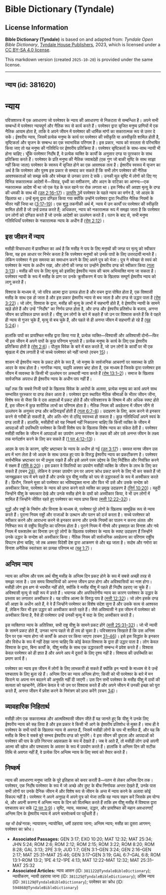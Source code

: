 # Bible Dictionary (Tyndale)

## License Information

**Bible Dictionary (Tyndale)** is based on and adapted from: _Tyndale Open Bible Dictionary_, [Tyndale House Publishers](https://tyndaleopenresources.com/), 2023, which is licensed under a [CC BY-SA 4.0 license](https://creativecommons.org/licenses/by-sa/4.0/legalcode.en).

This markdown version (created `2025-10-20`) is provided under the same license.



--------------------------------

## न्याय (id: 381620)

न्याय
=====

पवित्रशास्त्र में एक अवधारणा जो परमेश्वर के न्याय की अवधारणा से निकटता से सम्बन्धित है। अपने सभी सम्बन्धों में परमेश्वर न्यायपूर्ण और नैतिक रूप से कार्य करते हैं। परमेश्वर द्वारा सृजित मनुष्य प्राणियों में एक नैतिक आयाम होता है, ताकि वे अपने जीवन में परमेश्वर की धार्मिक मांगों का सकारात्मक रूप से उत्तर दे सकें। ईश्वरीय न्याय, जिसमें प्रत्येक मनुष्य के कार्य पर परमेश्वर की स्वीकृति या अस्वीकृति शामिल होती है, सृष्टिकर्ता और सृजन के सम्बन्ध का एक स्वाभाविक परिणाम है। इस प्रकार, न्याय को सरलता से परिभाषित किया जाए तो यह मनुष्य की गतिविधि पर ईश्वरीय प्रतिक्रिया है। परमेश्वर सृष्टिकर्ता के साथ\-साथ न्यायी भी होना चाहिए। चूँकि परमेश्वर निर्दोष हैं, वे प्रत्येक व्यक्ति के कार्यों के अनुसार दण्ड या पुरस्कार के साथ प्रतिक्रिया करते हैं। परमेश्वर के प्रति मनुष्य की नैतिक जवाबदेही (एक गुण जो बाकी सृष्टि के साथ साझा नहीं किया जाता) परमेश्वर के स्वरूप में सृजित होने का एक आवश्यक तत्व है। ईश्वरीय स्वरूप में सृजन का अर्थ है कि परमेश्वर और पुरुष इस प्रकार से सम्वाद कर सकते हैं कि सभी लोग परमेश्वर की नैतिक आवश्यकताओं को समझ सकें और स्वेच्छा से उनका उत्तर दे सकें। उनकी मूल सृष्टि में लोगों को दिए गए विभिन्न सकारात्मक आदेशों में—विवाह, पृथ्वी का वशीकरण, और अदन के वाटिका का आनन्द—एक नकारात्मक आदेश भी था जो एक पेड़ के फल खाने पर रोक लगाता था। इस निषेध की अवज्ञा मृत्यु के दण्ड की धमकी के साथ थी ([उत 2:16–17](https://ref.ly/Gen2:16-Gen2:17))। [उत्पत्ति 3](https://ref.ly/Gen3:1-Gen3:24)में परमेश्वर के पहले न्याय का वर्णन है, जो आदम के खिलाफ था। उन्हें मृत्यु द्वारा दण्डित किया गया क्योंकि उन्होंने परमेश्वर द्वारा निर्धारित नैतिक नियमों के भीतर नहीं जिया था ([3:17–19](https://ref.ly/Gen3:17-Gen3:19))। एक शुद्ध तकनीकी अर्थ में, न्याय में उन कार्यों पर परमेश्वर की स्वीकृति शामिल होती है जो उन्हें प्रसन्न करते हैं; अधिकतर, न्याय को नकारात्मक रूप में समझा जाता है कि परमेश्वर उन लोगों को दण्डित करते हैं जो उनके आदेशों का उल्लंघन करते हैं। पतन के बाद से, सभी मनुष्य गतिविधियाँ परमेश्वर के नकारात्मक न्याय के अधीन हैं ([रोम 2:12](https://ref.ly/Rom2:12))।

इस जीवन में न्याय
-----------------

मसीही विचारधारा में प्रायश्चित का अर्थ है कि मसीह ने पाप के लिए मनुष्यों की जगह पर मृत्यु को स्वीकार किया, यह इस आधार पर निर्भर करता है कि परमेश्वर मनुष्यों को उनके पापों के लिए उत्तरदायी मानते हैं। लेकिन परमेश्वर ने इस समस्या का समाधान करने के लिए अपने पुत्र को भेजा। पुत्र ने स्वेच्छा से स्वयं को परमेश्वर के न्याय के अधीन रखा, और लोगों की जगह पर उन्होंने ईश्वरीय दण्ड को स्वीकार किया ([गला 3:13](https://ref.ly/Gal3:13))। मसीह की पाप के लिए मृत्यु को इसलिए ईश्वरीय न्याय की चरम अभिव्यक्ति माना जा सकता है। परमेश्वर न्यायी के रूप में मसीह के प्राण पर उनके क्रूसीकरण में पाप के खिलाफ सम्पूर्ण ईश्वरीय न्याय को लागू करते हैं।

विश्वास के माध्यम से, जो पवित्र आत्मा द्वारा उत्पन्न होता है और वचन द्वारा पोषित होता है, एक विश्वासी मसीह के साथ एक हो जाता है और इस प्रकार ईश्वरीय न्याय से बच जाता है और दण्ड से उद्धार पाता है ([रोम 3:22](https://ref.ly/Rom3:22))। जो लोग, विश्वास के द्वारा, मसीह की मृत्यु के लाभों में सहभागी होते हैं, वे ईश्वरीय न्यायी के सामने खड़े होते हैं और उन्हें "निर्दोष" का निर्णय प्राप्त होता है, और दण्ड और ईश्वरीय प्रतिशोध के बजाय, अनन्त जीवन का प्रतिफल प्राप्त करते हैं। यीशु उन लोगों के बारे में कहते हैं जो उन पर विश्वास करते हैं कि वे पहले ही न्याय से गुजर चुके हैं, मृत्यु से बच चुके हैं, और पहले से ही अनन्त जीवन में सहभागी हो रहे हैं ([यूह 5:24](https://ref.ly/John5:24))।

हालांकि पापों का प्रायश्चित मसीह द्वारा किया गया है, प्रत्येक व्यक्ति—विश्वासी और अविश्वासी दोनों—फिर भी इस जीवन में अपने पापों के कुछ परिणाम भुगतते हैं। प्रत्येक मनुष्य के कार्य के लिए एक ईश्वरीय प्रतिक्रिया होती है ([रोम 2:6](https://ref.ly/Rom2:6))। पौलुस विवेक के बारे में बात करते हैं, जो उन लोगों के कार्यों पर भी एक श्रृंखला में दोष लगाती है जो सच्चे परमेश्वर को नहीं जानते (वचन [15](https://ref.ly/Rom2:15))।

शासन भी ईश्वरीय न्याय के प्रकट होने के रूप हैं, जो मनुष्य के सार्वजनिक आचरणों पर व्यवस्था के प्रति आदर के साथ होता है। नागरिक न्याय, यद्यपि अक्सर भ्रष्ट होता है, एक माध्यम है जिसके द्वारा परमेश्वर इस जीवन में व्यवस्था के किसी भी उल्लंघन पर अस्थायी न्याय करते हैं ([रोम 13:1–2](https://ref.ly/Rom13:1-Rom13:2))। समाज के खिलाफ सार्वजनिक अपराध ही ईश्वरीय न्याय के अधीन पाप नहीं हैं।

यहाँ तक कि सबसे निजी पापों के खिलाफ विवेक के आरोपों के अलावा, प्रत्येक मनुष्य का कार्य अपने साथ सम्भावित पुरस्कार या दण्ड लेकर आता है। परमेश्वर द्वारा स्थापित नैतिक सीमाओं के भीतर जीवन जीना, विशेष रूप से जैसा कि वे दस आज्ञाओं में प्रकट होते हैं और पवित्रशास्त्र के विश्राम में और अधिक स्पष्ट होते हैं, इस जीवन में कुछ शारीरिक लाभों का परिणाम होता है। नैतिक नियम की अवहेलना में जीवन जीने से उल्लंघन के अनुरूप दण्ड और कठिनाइयाँ होती हैं ([गला 6:7–8](https://ref.ly/Gal6:7-Gal6:8))। उदाहरण के लिए, काम करने से इनकार करने से गरीबी हो सकती है, और अति\-भोग से दरिद्र स्वास्थ्य हो सकता है। कुछ गतिविधियाँ अपने स्वयं के दण्ड लाती हैं। हालांकि, मसीहीयों को यह निष्कर्ष नहीं निकालना चाहिए कि किसी व्यक्ति के जीवन में आपदाओं की उपस्थिति परमेश्वर के किसी विशेष पाप के खिलाफ विशेष न्याय का संकेत देती है। परमेश्वर मसीही व्यक्ति के जीवन में आपदाओं का उपयोग अनन्त जीवन के लक्ष्य की ओर उसे अनन्त जीवन के लक्ष्य तक मार्गदर्शन करने के लिए कर सकते हैं ([1 पत 4:12–13](https://ref.ly/1Pet4:12-1Pet4:13))।

आदम के पाप के कारण, सृष्टि भ्रष्टाचार के न्याय के अधीन हो गई ([उत 3:17](https://ref.ly/Gen3:17))। समस्त मानव जीवन उस क्षय में भाग लेता है जो आदम के साथ उत्पन्न हुए पाप के विरुद्ध ईश्वरीय न्याय का प्रकटीकरण है। परमेश्वर सार्वभौमिक भ्रष्टाचार पर भी प्रभुत्व रखते हैं और इसे अपने परम उद्देश्य के लिए निर्देशित और नियंत्रित करने में सक्षम हैं ([रोमि 8:20](https://ref.ly/Rom8:20))। इस प्रकार वे विपत्तियों का उपयोग मसीही व्यक्ति के जीवन के लाभ के लिए कर सकते हैं (वचन [28](https://ref.ly/Rom8:28)), लेकिन वे उनका उपयोग उन पर अपना क्रोध प्रकट करने के लिए भी कर सकते हैं जो जानबूझकर पाप में बने रहते हैं और उनके पुत्र यीशु मसीह को पाप से उद्धारकर्ता के रूप में अस्वीकार करते हैं। फ़िरौन, जिसने मूसा को परमेश्वर का भविष्यद्वक्ता माना और फिर भी उसे और उसके सन्देश को अस्वीकार किया, परमेश्वर के न्याय को प्राप्त करने वाले व्यक्ति का प्रमुख उदाहरण है ([निर्ग 10:20](https://ref.ly/Exod10:20))। यहूदी जिन्होंने यीशु के चमत्कार देखे और उनके मसीह होने के दावों को अस्वीकार किया, वे भी उन लोगों में शामिल हैं जिन्होंने जीवित रहते हुए परमेश्वर का न्याय प्राप्त किया ([मत्ती 12:22–32](https://ref.ly/Matt12:22-Matt12:32))।

युद्धों और राष्ट्रों के निर्माण और विनाश के माध्यम से, परमेश्वर पूरे लोगों के खिलाफ सामूहिक रूप से न्याय करते हैं। पुराना नियम राष्ट्रों और राजाओं के उत्थान और पतन को दर्ज करता है। सच्चे परमेश्वर को स्वीकार करने और आराधना करने से इनकार करना और उनके नियमों का पालन न करना अंततः और निश्चित रूप से राष्ट्रीय विलुप्ति का परिणाम होता है। पुराने नियम में नीनवे और इस्राएल का विनाश और नये नियम में यरूशलेम का विनाश उन पूरे लोगों के खिलाफ परमेश्वर के न्याय के स्पष्ट उदाहरण हैं जिन्होंने उनके उद्धार के सन्देश को अस्वीकार किया। नैतिक नियम की सार्वजनिक अवहेलना का परिणाम राष्ट्रीय विघटन होना चाहिए, जो तब अक्सर विदेशी देश द्वारा आक्रमण से और बढ़ जाता है। सदोम और गमोरा का विनाश अनैतिक स्वतंत्रता का प्रत्यक्ष परिणाम था ([यहू 1:7](https://ref.ly/Jude1:7))।

अन्तिम न्याय
------------

न्याय का अन्तिम और परम अर्थ यीशु मसीह के अन्तिम दिन प्रकट होने के रूप में सबसे अच्छी तरह से समझा जाता है। उस समय विश्वासियों को अनन्त जीवन प्राप्त होगा और अविश्वासियों का नाश होगा। मसीही लोग इस क्षण से भयभीत नहीं होते, क्योंकि वे मसीह यीशु में पहले ही निर्दोष ठहराए जा चुके हैं। अविश्वासी मृत्यु से सही रूप में डरते हैं। भयानक और अपरिवर्तनीय न्याय का कारण परमेश्वर के उद्धार के प्रस्ताव का लगातार अस्वीकार है। यह पवित्र आत्मा के विरुद्ध पाप है ([मत्ती 12:32](https://ref.ly/Matt12:32))। जो लोग इसके दण्ड की आज्ञा के अधीन आते हैं, वे वे हैं जिन्होंने परमेश्वर का विशेष संदेश सुना है और उसके सत्य से आश्वस्त हैं, लेकिन फिर भी इस उद्धार को अस्वीकार करते रहते हैं। जैसे अविश्वासी ने इस जीवन में परमेश्वर को अस्वीकार किया है, वैसे ही परमेश्वर उन्हें उनकी मृत्यु में सदा के लिए अस्वीकार करते हैं।

इस व्यक्तिगत न्याय के अतिरिक्त, सभी राष्ट्र यीशु के सामने प्रकट होंगे ([मत्ती 25:31–32](https://ref.ly/Matt25:31-Matt25:32))। जो भी न्यायी के सामने प्रकट होते हैं, उनका भाग्य पहले से ही तय हो चुका है। पवित्रशास्त्र सिखाते हैं कि उस अन्तिम दिन पर एक न्याय होगा जो कार्यों के आधार पर किया जाएगा (वचन [31–46](https://ref.ly/Matt25:31-Matt25:46))। इसे इस सिद्धांत के इनकार और विरोध के रूप में नहीं देखा जाना चाहिए कि कोई केवल विश्वास के द्वारा ही उद्धार पाता है। लोग केवल विश्वास के द्वारा, बिना कार्यों के, यीशु मसीह के साथ एक उद्धारकारी सम्बन्ध में प्रवेश करते हैं। विश्वास केवल परमेश्वर को ही ज्ञात है और अपने आप में दूसरों के लिए दृश्य नहीं है। विश्वास की उपस्थिति का प्रमाण कार्य हैं।

परमेश्वर का न्याय इस जीवन में लोगों के लिए लाभकारी हो सकते हैं क्योंकि इन न्यायों के माध्यम से वे उन्हें पश्चाताप के लिए बुला रहे हैं। अन्तिम दिन का न्याय अन्तिम होगा; किसी को भी परमेश्वर के बारे में मन फिराने या अपना मन बदलने की अनुमति नहीं दी जाएगी। उस दिन सभी परमेश्वर के मसीह यीशु में दावों की सत्यता को पहचानेंगे, लेकिन केवल वे जो उन पर विश्वास करते हैं और अपने जीवन में उनकी इच्छा को पूरा करते हैं, अनन्त जीवन में प्रवेश करने के निमंत्रण को प्राप्त करेंगे (वचन [34](https://ref.ly/Matt25:34))।

व्यावहारिक निहितार्थ
--------------------

मसीही लोग एक सकारात्मक और आत्मविश्वासी जीवन जीते हैं यह जानते हुए कि यीशु ने उनके लिए ईश्वरीय न्याय को सह लिया है और इस प्रकार वे किसी भी आगे के ईश्वरीय प्रतिशोध से मुक्त हैं। साथ ही वे परमेश्वर के सभी पापों के खिलाफ न्याय से अवगत हैं, जिसमें मसीही लोगों के पाप भी शामिल हैं, और यह कि मसीह के बिना वे सबसे बुरे सम्भव ईश्वरीय दण्ड को भुगतेंगे। वे इस जीवन की दुष्टता और आपदाओं को परमेश्वर की पाप के प्रति निरन्तर अप्रसन्नता के रूप में देखते हैं। जब वे आते हैं, तो मसीही लोग उन्हें अपनी आत्मा की खोज और पश्चाताप के अवसर के रूप में उपयोग करते हैं। हालांकि वे अन्तिम दिन की सटीक तिथि से अवगत नहीं हैं, वे प्रत्येक दिन अन्तिम न्याय के लिए स्वयं को तैयार करते हैं।

निष्कर्ष
--------

न्याय की अवधारणा मनुष्य जाति के पूरे इतिहास को कवर करती है—पतन से लेकर अन्तिम दिन तक। परमेश्वर, एक निर्दोष परमेश्वर के रूप में जो अच्छे और दुष्ट के बीच निर्णायक अन्तर देखते हैं, उनके पास सभी लोगों पर उनके दैनिक जीवन में और विशेष रूप से जीवन के अन्त में न्याय करने के अलावा कोई विकल्प नहीं है। परमेश्वर ने अपने अनुग्रह में अपने पुत्र को भेजा ताकि वह न्याय सहन करें जिसके हम योग्य थे, और अपनी करुणा में अन्तिम न्याय के दिन को विलम्बित करते हैं ताकि हम यीशु मसीह में विश्वास द्वारा पश्चाताप कर सकें ([2 पत 3:9](https://ref.ly/2Pet3:9))। सृष्टि, न्याय, व्यवस्था, उद्धार, और प्रायश्चित की महान अवधारणाएँ अन्तिम दिन के ईश्वरीय न्याय में अपने चरमोत्कर्ष पर पहुँचती हैं।

*यह भी देखें* नरक; न्यायासन;  न्यायोचित, धर्मी ठहराया जाना; अन्तिम न्याय; मसीह का दूसरा आगमन; परमेश्वर का क्रोध।

* **Associated Passages:** GEN 3:17; EXO 10:20; MAT 12:32; MAT 25:34; JHN 5:24; ROM 2:6; ROM 2:12; ROM 2:15; ROM 3:22; ROM 8:20; ROM 8:28; GAL 3:13; 2PE 3:9; JUD 1:7; GEN 3:1–GEN 3:24; GEN 2:16–GEN 2:17; MAT 25:31–MAT 25:46; GEN 3:17–GEN 3:19; GAL 6:7–GAL 6:8; ROM 13:1–ROM 13:2; 1PE 4:12–1PE 4:13; MAT 12:22–MAT 12:32; MAT 25:31–MAT 25:32
* **Associated Articles:** न्याय आसन (ID: `381122@TyndaleBibleDictionary`); न्यायीकरण, न्यायी ठहराया जाना (ID: `381125@TyndaleBibleDictionary`); अंतिम न्याय  (ID: `381129@TyndaleBibleDictionary`); परमेश्वर का क्रोध (ID: `594868@TyndaleBibleDictionary`)

